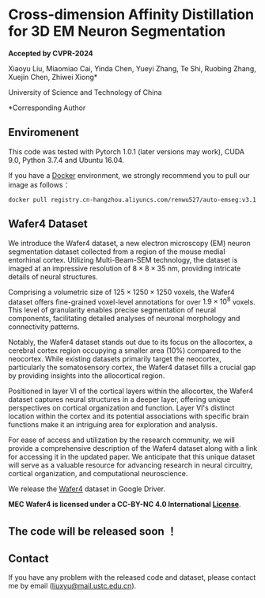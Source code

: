 # Cross-dimension Affinity Distillation for 3D EM Neuron Segmentation
**Accepted by CVPR-2024**

Xiaoyu Liu, Miaomiao Cai, Yinda Chen, Yueyi Zhang, Te Shi, Ruobing Zhang, Xuejin Chen, Zhiwei Xiong* 

University of Science and Technology of China

*Corresponding Author


## Enviromenent

This code was tested with Pytorch 1.0.1 (later versions may work), CUDA 9.0, Python 3.7.4 and Ubuntu 16.04. 

If you have a [Docker](https://www.docker.com/) environment, we strongly recommend you to pull our image as follows：

```shell
docker pull registry.cn-hangzhou.aliyuncs.com/renwu527/auto-emseg:v3.1
```

## Wafer4 Dataset
We introduce the Wafer4 dataset, a new electron microscopy (EM) neuron segmentation dataset collected from a region of the mouse medial entorhinal cortex. Utilizing Multi-Beam-SEM technology, the dataset is imaged at an impressive resolution of $8\times8\times35$ nm, providing intricate details of neural structures.

Comprising a volumetric size of $125\times1250\times1250$ voxels, the Wafer4 dataset offers fine-grained voxel-level annotations for over $1.9\times10^8$ voxels. This level of granularity enables precise segmentation of neural components, facilitating detailed analyses of neuronal morphology and connectivity patterns.

Notably, the Wafer4 dataset stands out due to its focus on the allocortex, a cerebral cortex region occupying a smaller area (10%) compared to the neocortex. While existing datasets primarily target the neocortex, particularly the somatosensory cortex, the Wafer4 dataset fills a crucial gap by providing insights into the allocortical region.

Positioned in layer VI of the cortical layers within the allocortex, the Wafer4 dataset captures neural structures in a deeper layer, offering unique perspectives on cortical organization and function. Layer VI's distinct location within the cortex and its potential associations with specific brain functions make it an intriguing area for exploration and analysis.

For ease of access and utilization by the research community, we will provide a comprehensive description of the Wafer4 dataset along with a link for accessing it in the updated paper. We anticipate that this unique dataset will serve as a valuable resource for advancing research in neural circuitry, cortical organization, and computational neuroscience.

We release the [Wafer4](https://drive.google.com/drive/folders/1QsMc71wWDozitktVDXSvZtu5OEP2JT5y?usp=drive_link) dataset in Google Driver.

**MEC Wafer4 is licensed under a CC-BY-NC 4.0 International [License](https://creativecommons.org/licenses/by-nc/4.0/legalcode)**. 


## The code will be released soon ！




## Contact

If you have any problem with the released code and dataset, please contact me by email (liuxyu@mail.ustc.edu.cn).

